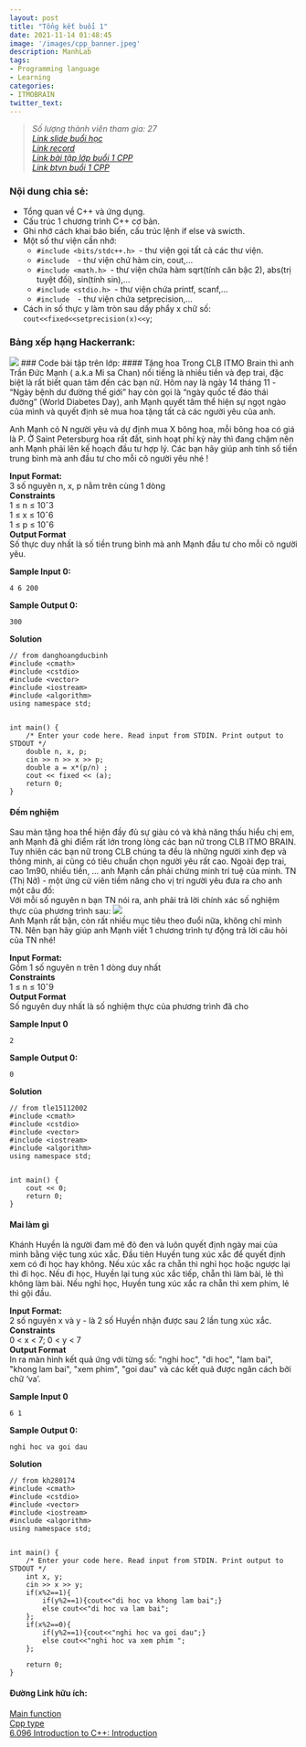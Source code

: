 ```yaml
---
layout: post
title: "Tổng kết buổi 1"
date: 2021-11-14 01:48:45
image: '/images/cpp_banner.jpeg'
description: ManhLab
tags:
- Programming language
- Learning
categories:
- ITMOBRAIN
twitter_text:
---
```

><cite>Số lượng thành viên tham gia: 27<br>
> [Link slide buổi học](https://docs.google.com/presentation/d/1XAk2ltO7TeXt-63QFWOk2vJ8bgIRHULfDuUlI4Wx1cc/edit?usp=sharing)<br>
[Link record](https://niuitmo.sharepoint.com/sites/ITMOBRAIN/Shared%20Documents/General/Recordings/Meeting%20in%20_General_-20211114_132810-Meeting%20Recording.mp4?web=1)<br>
[Link bài tập lớp buổi 1 CPP](https://www.hackerrank.com/contests/itmo-brain-cpp-1/)<br>
[Link btvn buổi 1 CPP](https://www.hackerrank.com/itmo-brain-cpp-btvn-1/)<br></cite>

### Nội dung chia sẻ:
- Tổng quan về C++ và ứng dụng.
- Cấu trúc 1 chương trình C++ cơ bản.
- Ghi nhớ cách khai báo biến, cấu trúc lệnh if else và swicth.
- Một số thư viện cần nhớ:
    - <code>#include <bits/stdc++.h> </code>- thư viện gọi tất cả các thư viện. 
    - <code>#include <iostream> </code>- thư viện chứ hàm cin, cout,...
    - <code>#include <math.h> </code>- thư viện chứa hàm sqrt(tính căn bậc 2), abs(trị tuyệt đối), sin(tính sin),...
    - <code>#include <stdio.h> </code>- thư viện chứa printf, scanf,...
    - <code>#include <iomanip> </code>- thư viện chứa setprecision,...
- Cách in số thực y làm tròn sau dấy phẩy x chữ số: <code>cout<<fixed<<setprecision(x)<<y</code>;
  
### Bảng xếp hạng Hackerrank:
<img src="/images/lb1.jpg">
### Code bài tập trên lớp:
#### Tặng hoa
Trong CLB ITMO Brain thì anh Trần Đức Mạnh ( a.k.a Mi sa Chan) nổi tiếng là nhiều tiền và đẹp trai, đặc biệt là rất biết quan tâm đến các bạn nữ. Hôm nay là ngày 14 tháng 11 - “Ngày bệnh dư đường thế giới” hay còn gọi là “ngày quốc tế đáo thái đường” (World Diabetes Day), anh Mạnh quyết tâm thể hiện sự ngọt ngào của mình và quyết định sẽ mua hoa tặng tất cả các người yêu của anh.

Anh Mạnh có N người yêu và dự định mua X bông hoa, mỗi bông hoa có giá là P. Ở Saint Petersburg hoa rất đắt, sinh hoạt phí kỳ này thì đang chậm nên anh Mạnh phải lên kế hoạch đầu tư hợp lý. Các bạn hãy giúp anh tính số tiền trung bình mà anh đầu tư cho mỗi cô người yêu nhé !

**Input Format:**<br>
3 số nguyên n, x, p nằm trên cùng 1 dòng<br>
**Constraints**<br>
1 ≤ n ≤ 10ˆ3<br>
1 ≤ x ≤ 10ˆ6<br>
1 ≤ p ≤ 10ˆ6<br>
**Output Format**<br>
Số thực duy nhất là số tiền trung bình mà anh Mạnh đầu tư cho mỗi cô người yêu.

**Sample Input 0:**
```
4 6 200
```
**Sample Output 0:**
```
300
```

**Solution**
```
// from danghoangducbinh
#include <cmath>
#include <cstdio>
#include <vector>
#include <iostream>
#include <algorithm>
using namespace std;


int main() {
    /* Enter your code here. Read input from STDIN. Print output to STDOUT */
    double n, x, p;
    cin >> n >> x >> p;
    double a = x*(p/n) ;
    cout << fixed << (a);
    return 0;
}
```
#### Đếm nghiệm
Sau màn tặng hoa thể hiện đầy đủ sự giàu có và khả năng thấu hiểu chị em, anh Mạnh đã ghi điểm rất lớn trong lòng các bạn nữ trong CLB ITMO BRAIN. Tuy nhiên các bạn nữ trong CLB chúng ta đều là những người xinh đẹp và thông minh, ai cũng có tiêu chuẩn chọn người yêu rất cao. Ngoài đẹp trai, cao 1m90, nhiều tiền, … anh Mạnh cần phải chứng minh trí tuệ của mình. TN (Thị Nở) - một ứng cử viên tiềm năng cho vị trí người yêu đưa ra cho anh một câu đố:<br>
Với mỗi số nguyên n bạn TN nói ra, anh phải trả lời chính xác số nghiệm thực của phương trình sau:
<img src="/images/demnghiem.png"><br>
Anh Mạnh rất bận, còn rất nhiều mục tiêu theo đuổi nữa, không chỉ mình TN. Nên bạn hãy giúp anh Mạnh viết 1 chương trình tự động trả lời câu hỏi của TN nhé!

**Input Format:**<br>
Gồm 1 số nguyên n trên 1 dòng duy nhất<br>
**Constraints**<br>
1 ≤ n ≤ 10ˆ9<br>
**Output Format**<br>
Số nguyên duy nhất là số nghiệm thực của phương trình đã cho<br>

**Sample Input 0**
```
2
```
**Sample Output 0:**
```
0
```

**Solution**
```
// from tle15112002
#include <cmath>
#include <cstdio>
#include <vector>
#include <iostream>
#include <algorithm>
using namespace std;


int main() {
    cout << 0;
    return 0;
}

```
#### Mai làm gì
Khánh Huyền là người đam mê đỏ đen và luôn quyết định ngày mai của mình bằng việc tung xúc xắc. Đầu tiên Huyền tung xúc xắc để quyết định xem có đi học hay không. Nếu xúc xắc ra chẵn thì nghỉ học hoặc ngược lại thì đi học. Nếu đi học, Huyền lại tung xúc xắc tiếp, chẵn thì làm bài, lẻ thì không làm bài. Nếu nghỉ học, Huyền tung xúc xắc ra chẵn thì xem phim, lẻ thì gội đầu.

**Input Format:**<br>
2 số nguyên x và y - là 2 số Huyền nhận được sau 2 lần tung xúc xắc.<br>
**Constraints**<br>
0 < x < 7; 0 < y < 7<br>
**Output Format**<br>
In ra màn hình kết quả ứng với từng số: "nghi hoc", "di hoc", "lam bai", "khong lam bai", "xem phim", "goi dau" và các kết quả được ngăn cách bởi chữ ‘va’.

**Sample Input 0**
```
6 1
```
**Sample Output 0:**
```
nghi hoc va goi dau
```

**Solution**
```
// from kh280174
#include <cmath>
#include <cstdio>
#include <vector>
#include <iostream>
#include <algorithm>
using namespace std;


int main() {
    /* Enter your code here. Read input from STDIN. Print output to STDOUT */   
    int x, y;
    cin >> x >> y;
    if(x%2==1){
        if(y%2==1){cout<<"di hoc va khong lam bai";}
        else cout<<"di hoc va lam bai";
    };
    if(x%2==0){
        if(y%2==1){cout<<"nghi hoc va goi dau";}
        else cout<<"nghi hoc va xem phim ";
    };
    
    return 0;
}

```

#### Đường Link hữu ích: 
[Main function](https://en.cppreference.com/w/cpp/language/main_function)<br>
[Cpp type](https://en.cppreference.com/w/cpp/language/type)<br>
[6.096 Introduction to C++: Introduction](https://ocw.mit.edu/courses/electrical-engineering-and-computer-science/6-096-introduction-to-c-january-iap-2011/lecture-notes/MIT6_096IAP11_lec01.pdf)<br>